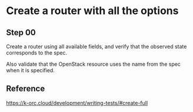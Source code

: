 # Create a router with all the options

## Step 00

Create a router using all available fields, and verify that the observed state corresponds to the spec.

Also validate that the OpenStack resource uses the name from the spec when it is specified.

## Reference

https://k-orc.cloud/development/writing-tests/#create-full
